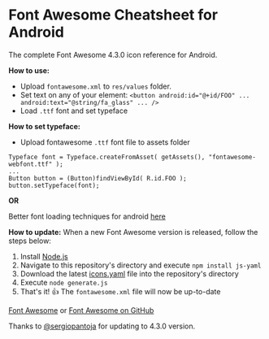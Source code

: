 Font Awesome Cheatsheet for Android
==================================

The complete Font Awesome 4.3.0 icon reference for Android.

**How to use:**
- Upload `fontawesome.xml` to `res/values` folder.
- Set text on any of your element: `<button android:id="@+id/FOO" ... android:text="@string/fa_glass" ... />`
- Load `.ttf` font and set typeface

**How to set typeface:**
- Upload fontawesome `.ttf` font file to assets folder

```
Typeface font = Typeface.createFromAsset( getAssets(), "fontawesome-webfont.ttf" );
...
Button button = (Button)findViewById( R.id.FOO );
button.setTypeface(font);
```

**OR**

Better font loading techniques for android [here](https://code.google.com/p/android/issues/detail?id=9904#c7)

**How to update:**
When a new Font Awesome version is released, follow the steps below:

1. Install [Node.js](https://github.com/joyent/node/wiki/Installing-Node.js-via-package-manager)
2. Navigate to this repository's directory and execute `npm install js-yaml`
3. Download the latest [icons.yaml](https://github.com/FortAwesome/Font-Awesome/blob/master/src/icons.yml) file into the repository's directory
4. Execute `node generate.js`
5. That's it! :+1: The `fontawesome.xml` file will now be up-to-date

[Font Awesome](http://fontawesome.io/) or [Font Awesome on GitHub](https://github.com/FortAwesome/Font-Awesome)

Thanks to [@sergiopantoja](https://github.com/sergiopantoja) for updating to 4.3.0 version.
